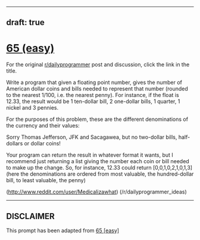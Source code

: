 ---
draft: true
----

# [65 (easy)](https://www.reddit.com/r/dailyprogrammer/comments/v3a89/6152012_challenge_65_easy/)

For the original [r/dailyprogrammer](https://www.reddit.com/r/dailyprogrammer/) post and discussion, click the link in the title.

Write a program that given a floating point number, gives the number of American dollar coins and bills needed to represent that number (rounded to the nearest 1/100, i.e. the nearest penny). For instance, if the float is 12.33, the result would be 1 ten-dollar bill, 2 one-dollar bills, 1 quarter, 1 nickel and 3 pennies.

For the purposes of this problem, these are the different denominations of the currency and their values:

Sorry Thomas Jefferson, JFK and Sacagawea, but no two-dollar bills, half-dollars or dollar coins!

Your program can return the result in whatever format it wants, but I recommend just returning a list giving the number each coin or bill needed to make up the change. So, for instance, 12.33 could return [0,0,1,0,2,1,0,1,3] (here the denominations are ordered from most valuable, the hundred-dollar bill, to least valuable, the penny)

(http://www.reddit.com/user/Medicalizawhat)
(/r/dailyprogrammer_ideas)

----
## **DISCLAIMER**
This prompt has been adapted from [65 [easy]](https://www.reddit.com/r/dailyprogrammer/comments/v3a89/6152012_challenge_65_easy/
)
